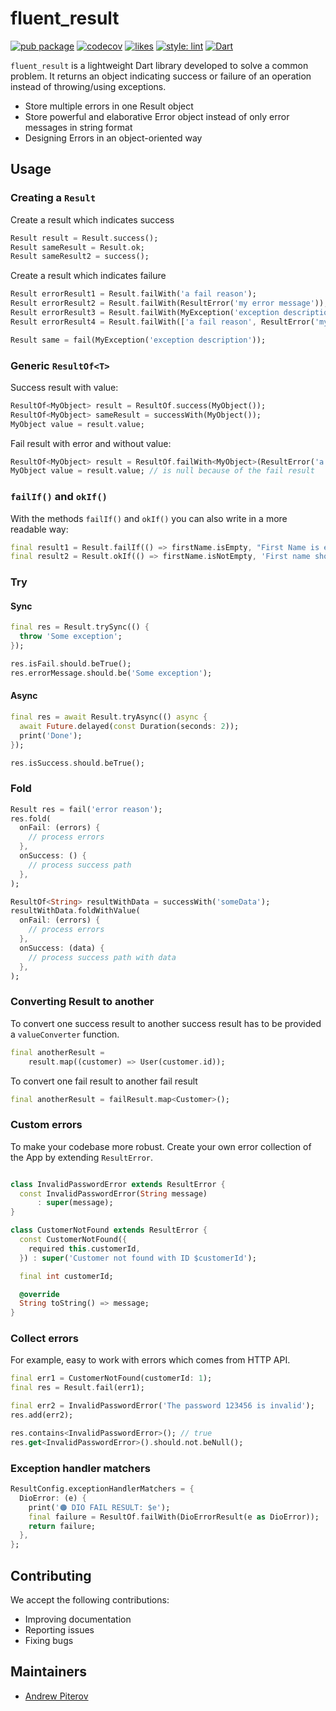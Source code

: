 # fluent_result


[![pub package](https://img.shields.io/pub/v/fluent_result.svg?label=fluent_result&color=blue)](https://pub.dev/packages/fluent_result)
[![codecov](https://codecov.io/gh/AndrewPiterov/fluent_result/branch/main/graph/badge.svg?token=VM9LTJXGQS)](https://codecov.io/gh/AndrewPiterov/fluent_result)
[![likes](https://badges.bar/fluent_result/likes)](https://pub.dev/packages/fluent_result/score)
[![style: lint](https://img.shields.io/badge/style-lint-4BC0F5.svg)](https://pub.dev/packages/lint)
[![Dart](https://github.com/AndrewPiterov/fluent_result/actions/workflows/dart.yml/badge.svg)](https://github.com/AndrewPiterov/fluent_result/actions/workflows/dart.yml)

`fluent_result` is a lightweight Dart library developed to solve a common problem. It returns an object indicating success or failure of an operation instead of throwing/using exceptions.

- Store multiple errors in one Result object
- Store powerful and elaborative Error object instead of only error messages in string format
- Designing Errors in an object-oriented way

## Usage

### Creating a `Result`

Create a result which indicates success

```dart
Result result = Result.success();
Result sameResult = Result.ok;
Result sameResult2 = success();
```

Create a result which indicates failure

```dart
Result errorResult1 = Result.failWith('a fail reason');
Result errorResult2 = Result.failWith(ResultError('my error message'));
Result errorResult3 = Result.failWith(MyException('exception description'));
Result errorResult4 = Result.failWith(['a fail reason', ResultError('my error message')]);

Result same = fail(MyException('exception description'));
```

### Generic `ResultOf<T>`

Success result with value:

```dart
ResultOf<MyObject> result = ResultOf.success(MyObject());
ResultOf<MyObject> sameResult = successWith(MyObject());
MyObject value = result.value;
```

Fail result with error and without value:

```dart
ResultOf<MyObject> result = ResultOf.failWith<MyObject>(ResultError('a fail reason'));
MyObject value = result.value; // is null because of the fail result
```

### `failIf()` and `okIf()`

With the methods `failIf()` and `okIf()` you can also write in a more readable way:

```dart
final result1 = Result.failIf(() => firstName.isEmpty, "First Name is empty");
final result2 = Result.okIf(() => firstName.isNotEmpty, 'First name should not be empty');
```

### Try

#### Sync

```dart
final res = Result.trySync(() {
  throw 'Some exception';
});

res.isFail.should.beTrue();
res.errorMessage.should.be('Some exception');
```

#### Async

```dart
final res = await Result.tryAsync(() async {
  await Future.delayed(const Duration(seconds: 2));
  print('Done');
});

res.isSuccess.should.beTrue();
```

### Fold

```dart
Result res = fail('error reason');
res.fold(
  onFail: (errors) {
    // process errors
  },
  onSuccess: () {
    // process success path
  },
);
```

```dart
ResultOf<String> resultWithData = successWith('someData');
resultWithData.foldWithValue(
  onFail: (errors) {
    // process errors
  },
  onSuccess: (data) {
    // process success path with data
  },
);
```

### Converting Result to another

To convert one success result to another success result has to be provided a `valueConverter` function.

```dart
final anotherResult =
    result.map((customer) => User(customer.id));
```

To convert one fail result to another fail result

```dart
final anotherResult = failResult.map<Customer>();
```

### Custom errors

To make your codebase more robust. Create your own error collection of the App by extending `ResultError`.

```dart

class InvalidPasswordError extends ResultError {
  const InvalidPasswordError(String message)
      : super(message);
}

class CustomerNotFound extends ResultError {
  const CustomerNotFound({
    required this.customerId,
  }) : super('Customer not found with ID $customerId');

  final int customerId;

  @override
  String toString() => message;
}
```

### Collect errors

For example, easy to work with errors which comes from HTTP API.

```dart
final err1 = CustomerNotFound(customerId: 1);
final res = Result.fail(err1);

final err2 = InvalidPasswordError('The password 123456 is invalid');
res.add(err2);

res.contains<InvalidPasswordError>(); // true
res.get<InvalidPasswordError>().should.not.beNull();
```

### Exception handler matchers

```dart
ResultConfig.exceptionHandlerMatchers = {
  DioError: (e) {
    print('🟠 DIO FAIL RESULT: $e');
    final failure = ResultOf.failWith(DioErrorResult(e as DioError));
    return failure;
  },
};
```

## Contributing

We accept the following contributions:

* Improving documentation
* Reporting issues
* Fixing bugs

## Maintainers

* [Andrew Piterov](mailto:piterov1990@gmail.com?subject=[GitHub]%20Source%20Dart%20fluent_result)
